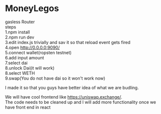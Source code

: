 # MoneyLegos

gasless Router\
  steps\
    1.npm install\
    2.npm run dev\
    3.edit index.js trivially and sav it so that reload event gets fired\
    4.open http://0.0.0.0:9090/ \
    5.connect wallet(ropsten testnet)\
    6.add input amount \
    7.select dai\
    8.unlock Dai(it will work)\
    8.select WETH\
    9.swap(You do not have dai so it won't work now)
    
I made it so that you guys have better idea of what we are budling.

We will have cool frontend like https://uniswap.exchange/. \
The code needs to be cleaned up and I will add more functionality once we have front end in react
   
  

